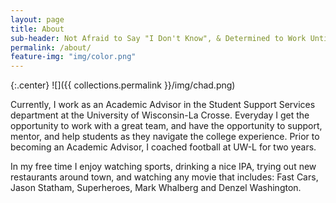 ```yaml
---
layout: page
title: About
sub-header: Not Afraid to Say "I Don't Know", & Determined to Work Until I do
permalink: /about/
feature-img: "img/color.png"
---
```

{:.center}
![]({{ collections.permalink }}/img/chad.png)

Currently, I work as an Academic Advisor in the Student Support Services department at the University of Wisconsin-La Crosse. Everyday I get the opportunity to work with a great team, and have the opportunity to support, mentor, and help students as they navigate the college experience. Prior to becoming an Academic Advisor, I coached football at UW-L for two years.

In my free time I enjoy watching sports, drinking a nice IPA, trying out new restaurants around town, and watching any movie that includes: Fast Cars, Jason Statham, Superheroes, Mark Whalberg and Denzel Washington.
